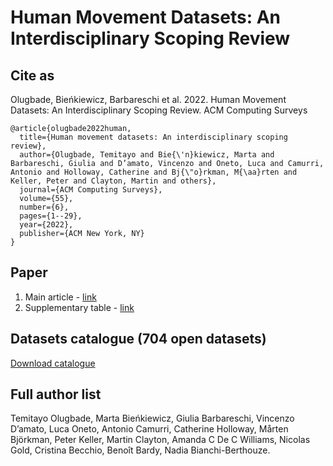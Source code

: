 # Human Movement Datasets: An Interdisciplinary Scoping Review

## Cite as
Olugbade, Bieńkiewicz, Barbareschi et al. 2022. Human Movement Datasets: An Interdisciplinary Scoping Review. ACM Computing Surveys
```
@article{olugbade2022human,
  title={Human movement datasets: An interdisciplinary scoping review},
  author={Olugbade, Temitayo and Bie{\'n}kiewicz, Marta and Barbareschi, Giulia and D’amato, Vincenzo and Oneto, Luca and Camurri, Antonio and Holloway, Catherine and Bj{\"o}rkman, M{\aa}rten and Keller, Peter and Clayton, Martin and others},
  journal={ACM Computing Surveys},
  volume={55},
  number={6},
  pages={1--29},
  year={2022},
  publisher={ACM New York, NY}
}
```

## Paper
1. Main article - [link](https://discovery.ucl.ac.uk/id/eprint/10147799/1/Human_Movement_Datasets__An_Interdisciplinary_Scoping_Review%20-%20authorversion.pdf)
2. Supplementary table - [link](https://discovery.ucl.ac.uk/id/eprint/10147799/5/Human_Movement_Datasets__An_Interdisciplinary_Scoping_Review%20-%20Supplementary%202.pdf)

## Datasets catalogue (704 open datasets) 
[Download catalogue](https://discovery.ucl.ac.uk/id/eprint/10147799/4/Human_Movement_Datasets__An_Interdisciplinary_Scoping_Review%20-%20Supplementary%201.xlsx)

## Full author list
Temitayo Olugbade, Marta Bieńkiewicz, Giulia Barbareschi, Vincenzo D’amato, Luca Oneto, Antonio Camurri, Catherine Holloway, Mårten Björkman, Peter Keller, Martin Clayton, 
Amanda C De C Williams, Nicolas Gold, Cristina Becchio, Benoît Bardy, Nadia Bianchi-Berthouze.
